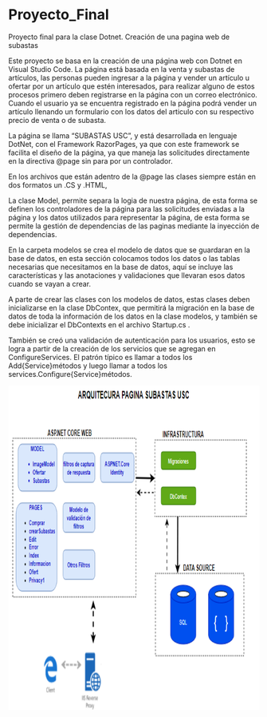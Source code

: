 # Proyecto_Final
Proyecto final para la clase Dotnet. Creación de una pagina web de subastas


Este proyecto se basa en la creación de una página web con Dotnet en Visual Studio Code. La página está basada en la venta y subastas de artículos, las personas pueden ingresar a la página y vender un artículo u ofertar por un artículo que estén interesados, para realizar alguno de estos procesos primero deben registrarse en la página con un correo electrónico. Cuando el usuario ya se encuentra registrado en la página podrá vender un artículo llenando un formulario con los datos del articulo con su respectivo precio de venta o de subasta.

La página se llama “SUBASTAS USC”, y está desarrollada en lenguaje DotNet, con el Framework RazorPages, ya que con este framework se facilita el diseño de la página, ya que maneja las solicitudes directamente en la directiva @page sin para por un controlador.

En los archivos que están adentro de la @page las clases siempre están en dos formatos un .CS y .HTML, 

La clase Model, permite separa la logia de nuestra página, de esta forma se definen los controladores de la página para las solicitudes enviadas a la página y los datos utilizados para representar la página, de esta forma se permite la gestión de dependencias de las paginas mediante la inyección de dependencias.

En la carpeta modelos se crea el modelo de datos que se guardaran en la base de datos, en esta sección colocamos todos los datos o las tablas necesarias que necesitamos en la base de datos, aquí se incluye las características y las anotaciones y validaciones que llevaran esos datos cuando se vayan a crear.

A parte de crear las clases con los modelos de datos, estas clases deben inicializarse en la clase DbContex, que permitirá la migración en la base de datos de toda la información de los datos en la clase modelos, y también se debe inicializar el DbContexts en el archivo Startup.cs .

También se creó una validación de autenticación para los usuarios, esto se logra a partir de la creación de los servicios que se agregan en ConfigureServices. El patrón típico es llamar a todos los Add{Service}métodos y luego llamar a todos los services.Configure{Service}métodos.


<img src='https://raw.githubusercontent.com/Julian6605/imagenes/main/ARQUITECTURA.PNG' alt='' height='650'>

